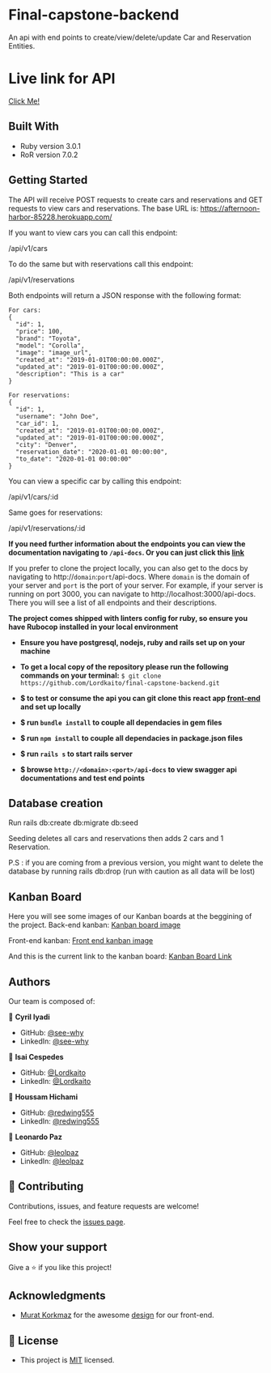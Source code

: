 # Final-capstone-backend

An api with end points to create/view/delete/update Car and Reservation Entities.

# Live link for API

 [Click Me!](https://afternoon-harbor-85228.herokuapp.com/)
## Built With

- Ruby version 3.0.1
- RoR version 7.0.2
## Getting Started

The API will receive POST requests to create cars and reservations and GET requests to view cars and reservations.
The base URL is: https://afternoon-harbor-85228.herokuapp.com/

If you want to view cars you can call this endpoint:

/api/v1/cars

To do the same but with reservations call this endpoint:

/api/v1/reservations

Both endpoints will return a JSON response with the following format:

```
For cars:
{
  "id": 1,
  "price": 100,
  "brand": "Toyota",
  "model": "Corolla",
  "image": "image_url",
  "created_at": "2019-01-01T00:00:00.000Z",
  "updated_at": "2019-01-01T00:00:00.000Z",
  "description": "This is a car"
}

For reservations:
{
  "id": 1,
  "username": "John Doe",
  "car_id": 1,
  "created_at": "2019-01-01T00:00:00.000Z",
  "updated_at": "2019-01-01T00:00:00.000Z",
  "city": "Denver",
  "reservation_date": "2020-01-01 00:00:00",
  "to_date": "2020-01-01 00:00:00"
}
```

You can view a specific car by calling this endpoint:

/api/v1/cars/:id

Same goes for reservations:

/api/v1/reservations/:id

**If you need further information about the endpoints you can view the documentation navigating to `/api-docs`.
Or you can just click this [link](https://afternoon-harbor-85228.herokuapp.com/api-docs)**

If you prefer to clone the project locally, you can also get to the docs by navigating to http://`domain`:`port`/api-docs. Where `domain` is the domain of your server and `port` is the port of your server.
For example, if your server is running on port 3000, you can navigate to http://localhost:3000/api-docs.
There you will see a list of all endpoints and their descriptions.

**The project comes shipped with linters config for ruby, so ensure you have Rubocop installed in your local environment**

- **Ensure you have postgresql, nodejs, ruby and rails set up on your machine**

- **To get a local copy of the repository please run the following commands on your terminal:**
`$ git clone https://github.com/Lordkaito/final-capstone-backend.git`

- **$ to test or consume the api you can git clone this react app [front-end](https://github.com/redwing555/final-capstone-frontend.git) and set up locally**

- **$ run `bundle install` to couple all dependacies in gem files**

- **$ run `npm install` to couple all dependacies in package.json files**

- **$ run `rails s` to start rails server**

- **$ browse `http://<domain>:<port>/api-docs` to view swagger api documentations and test end points**
## Database creation

Run rails db:create db:migrate db:seed

Seeding deletes all cars and reservations then adds 2 cars and 1 Reservation.

P.S : if you are coming from a previous version, you might want to delete the database by running rails db:drop (run with caution as all data will be lost)

## Kanban Board

Here you will see some images of our Kanban boards at the beggining of the project.
Back-end kanban:
[Kanban board image](./readme-images/154285321-34ae9394-876a-46c3-b42a-cb27dabbbf6e.jpg)

Front-end kanban:
[Front end kanban image](./readme-images/154284589-84507a90-e972-435d-b50d-5f659255ac34.png)

And this is the current link to the kanban board:
[Kanban Board Link](https://github.com/Lordkaito/final-capstone-backend/projects/1)

## Authors

Our team is composed of:

👤 **Cyril Iyadi**
- GitHub: [@see-why](https://github.com/see-why)
- LinkedIn: [@see-why](https://www.linkedin.com/in/cyril-iyadi/)

👤 **Isai Cespedes**
- GitHub: [@Lordkaito](https://github.com/Lordkaito)
- LinkedIn: [@Lordkaito](https://www.linkedin.com/in/isaicespedes/)

👤 **Houssam Hichami**
- GitHub: [@redwing555](https://github.com/redwing555)
- LinkedIn: [@redwing555](https://www.linkedin.com/in/houssam-hichami/)

👤 **Leonardo Paz**
- GitHub: [@leolpaz](https://github.com/leolpaz)
- LinkedIn: [@leolpaz](https://www.linkedin.com/in/leonardolpaz/)

## 🤝 Contributing

Contributions, issues, and feature requests are welcome!

Feel free to check the [issues page](../../issues/).

## Show your support

Give a ⭐️ if you like this project!

## Acknowledgments

- [Murat Korkmaz](https://www.behance.net/muratk) for the awesome [design](https://www.behance.net/gallery/26425031/Vespa-Responsive-Redesign) for our front-end.
## 📝 License

- This project is [MIT](./LICENSE) licensed.
